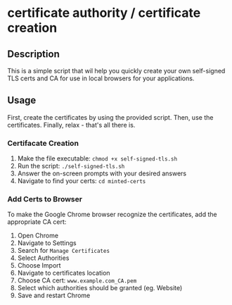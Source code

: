 # certificate authority / certificate creation

## Description

This is a simple script that wil help you quickly create your own self-signed TLS certs and CA for use in local browsers for your applications.

## Usage

First, create the certificates by using the provided script. Then, use the certificates. Finally, relax - that's all there is.

### Certifacate Creation

1. Make the file executable: `chmod +x self-signed-tls.sh`
2. Run the script: `./self-signed-tls.sh`
3. Answer the on-screen prompts with your desired answers
4. Navigate to find your certs: `cd minted-certs`

### Add Certs to Browser

To make the Google Chrome browser recognize the certificates, add the appropriate CA cert:

1. Open Chrome
2. Navigate to Settings
3. Search for `Manage Certificates`
4. Select Authorities
5. Choose Import
6. Navigate to certificates location
7. Choose CA cert: `www.example.com_CA.pem`
8. Select which authorities should be granted (eg. Website)
9. Save and restart Chrome


